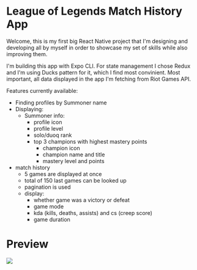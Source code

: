 # League of Legends Match History App

Welcome, this is my first big React Native project that I'm designing and developing all by myself in order to showcase my set of skills while also improving them.

I'm building this app with Expo CLI. For state management I chose Redux and I'm using Ducks pattern for it, which I find most convinient.
Most important, all data displayed in the app I'm fetching from Riot Games API.

Features currently available:
* Finding profiles by Summoner name
* Displaying:
  * Summoner info:
    * profile icon
    * profile level
    * solo/duoq rank
    * top 3 champions with highest mastery points
      * champion icon
      * champion name and title
      * mastery level and points
 * match history
   * 5 games are displayed at once
   * total of 150 last games can be looked up
   * pagination is used
   * display:
     * whether game was a victory or defeat
     * game mode
     * kda (kills, deaths, assists) and cs (creep score)
     * game duration
     
# Preview

![](preview.gif)
    
